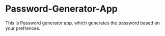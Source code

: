 # Password-Generator-App
This is Password generator app. which generates the password based on your prefrences.
